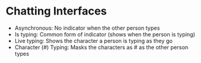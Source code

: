 # Chatting Interfaces
- Asynchronous: No indicator when the other person types
- Is typing: Common form of indicator (shows when the person is typing)
- Live typing: Shows the character a person is typing as they go
- Character (#) Typing: Masks the characters as # as the other person types

